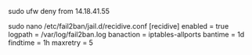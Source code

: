 sudo ufw deny from 14.18.41.55

sudo nano /etc/fail2ban/jail.d/recidive.conf
[recidive]
enabled  = true
logpath  = /var/log/fail2ban.log
banaction = iptables-allports
bantime  = 1d
findtime = 1h
maxretry = 5
